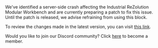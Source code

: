 We've identified a server-side crash affecting the Industrial ReZolution Modular Workbench and are currently preparing a patch to fix this issue. Until the patch is released, we advise refraining from using this block. 

To review the changes made in the latest version, you can visit [this link](https://github.com/AMPZNetwork/All-The-Fabric/blob/main/PatchNotes/ATFB5.md#all-the-fabric-5--patch-notes).

Would you like to join our Discord community? Click [here](https://discord.ampznetwork.com) to become a member.
